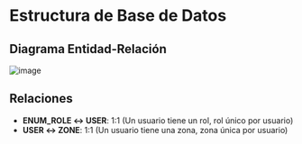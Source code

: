 
# Estructura de Base de Datos

## Diagrama Entidad-Relación
![image](https://github.com/user-attachments/assets/41070158-fdfe-40ec-aff4-e9cb0c4b5921)
## Relaciones

- **ENUM_ROLE ↔ USER**: 1:1 (Un usuario tiene un rol, rol único por usuario)
- **USER ↔ ZONE**: 1:1 (Un usuario tiene una zona, zona única por usuario)
